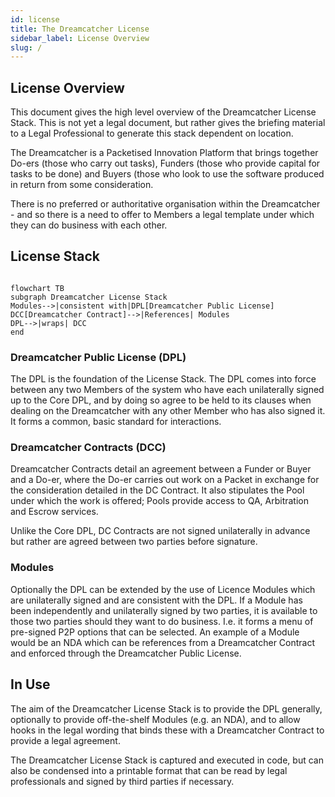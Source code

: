 ```yaml
---
id: license
title: The Dreamcatcher License
sidebar_label: License Overview
slug: /
---
```


## License Overview

This document gives the high level overview of the Dreamcatcher License Stack.  This is not yet a legal document, but rather gives the briefing material to a Legal Professional to generate this stack dependent on location.

The Dreamcatcher is a Packetised Innovation Platform that brings together Do-ers (those who carry out tasks), Funders (those who provide capital for tasks to be done) and Buyers (those who look to use the software produced in return from some consideration. 

There is no preferred or authoritative organisation within the Dreamcatcher - and so there is a need to offer to Members a legal template under which they can do business with each other.

## License Stack

 ```mermaid

flowchart TB
subgraph Dreamcatcher License Stack
Modules-->|consistent with|DPL[Dreamcatcher Public License]
DCC[Dreamcatcher Contract]-->|References| Modules
DPL-->|wraps| DCC
end
 ```

### Dreamcatcher Public License (DPL)

The DPL is the foundation of the License Stack.  The DPL comes into force between any two Members of the system who have each unilaterally signed up to the Core DPL, and by doing so agree to be held to its clauses when dealing on the Dreamcatcher with any other Member who has also signed it. It forms a common, basic standard for interactions.

### Dreamcatcher Contracts (DCC)

Dreamcatcher Contracts detail an agreement between a Funder or Buyer and a Do-er, where the Do-er carries out work on a Packet in exchange for the consideration detailed in the DC Contract.  It also stipulates the Pool under which the work is offered; Pools provide access to QA, Arbitration and Escrow services.

Unlike the Core DPL, DC Contracts are not signed unilaterally in advance but rather are agreed between two parties before signature. 

### Modules

Optionally the DPL can be extended by the use of Licence Modules which are unilaterally signed and are consistent with the DPL. If a Module has been independently and unilaterally signed by two parties, it is available to those two parties should they want to do business. I.e. it forms a menu of pre-signed P2P options that can be selected.  An example of a Module would be an NDA which can be references from a Dreamcatcher Contract and enforced through the Dreamcatcher Public License.

## In Use

The aim of the Dreamcatcher License Stack is to provide the DPL generally, optionally to provide off-the-shelf Modules (e.g. an NDA), and to allow hooks in the legal wording that binds these with a Dreamcatcher Contract to provide a legal agreement.

The Dreamcatcher License Stack is captured and executed in code, but can also be condensed into a printable format that can be read by legal professionals and signed by third parties if necessary.



